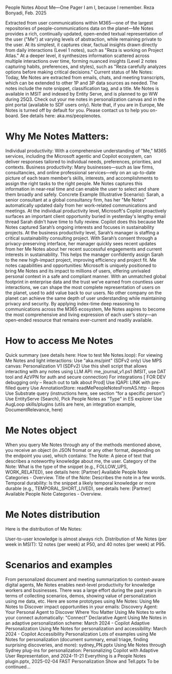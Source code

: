 People Notes About Me—One Pager
I am I, because I remember.
Reza Bonyadi, Feb. 2025

Extracted from user communications within M365—one of the largest repositories of people-communications data on the planet—Me Notes provides a rich, continually updated, open-ended textual representation of the user ("Me") at varying levels of abstraction, while remaining private to the user. At its simplest, it captures clear, factual insights drawn directly from daily interactions (Level 1 notes), such as "Reza is working on Project Atlas." At a deeper level, it synthesizes information scattered across multiple interactions over time, forming nuanced insights (Level 2 notes capturing habits, preferences, and styles), such as "Reza carefully analyzes options before making critical decisions."
Current status of Me Notes: Today, Me Notes are extracted from emails, chats, and meeting transcripts, which can be extended to other 1P and 3P data sources as needed. The notes include the note snippet, classification tag, and a title. Me Notes is available in MSIT and indexed by Entity Serve, and is planned to go WW during 25Q3. Check out your me notes in personalization canvas and in the pint portal (available to SDF users only). Note that, if you are in Europe, Me Notes is turned off by default for you. Please contact us to help you on-board. See details here: aka.ms/peoplenotes.
# Why Me Notes Matters:
Individual productivity: With a comprehensive understanding of "Me," M365 services, including the Microsoft agentic and Copilot ecosystem, can deliver responses tailored to individual needs, preferences, priorities, and contexts.
Business productivity: Many businesses—such as law firms, consultancies, and online professional services—rely on an up-to-date picture of each team member’s skills, interests, and accomplishments to assign the right tasks to the right people. Me Notes captures this information in near‑real time and can enable the user to select and share them broadly and safely.
Concrete Example (Illustrative Scenario): Sarah, a senior consultant at a global consultancy firm, has her "Me Notes" automatically updated daily from her work-related communications and meetings.
At the individual productivity level, Microsoft's Copilot proactively surfaces an important client opportunity buried in yesterday's lengthy email thread Sarah didn't have time to fully review. Copilot does this because Me Notes captured Sarah’s ongoing interests and focuses in sustainability projects.
At the business productivity level, Sarah’s manager is staffing a critical sustainability consulting project. With Sarah’s consent through a privacy-preserving interface, her manager quickly sees recent updates from her Me Notes about her recent successful engagements and current interests in sustainability. This helps the manager confidently assign Sarah to the new high-impact project, improving efficiency and project fit.
Me notes capabilities and opportunities: Microsoft is uniquely positioned to bring Me Notes and its impact to millions of users, offering unrivaled personal context in a safe and compliant manner. With an unmatched global footprint in enterprise data and the trust we’ve earned from countless user interactions, we can shape the most complete representation of users on the planet, used to add value back to our users. No other company on the planet can achieve the same depth of user understanding while maintaining privacy and security. By applying index-time deep reasoning to communications across the M365 ecosystem, Me Notes aspires to become the most comprehensive and living expression of each user’s story—an open-ended resource that remains ever-current and readily available.
# How to access Me Notes
Quick summary (see details here: How to test Me Notes.loop):
For viewing Me Notes and light interactions:
Use "aka.ms/pint" (SDFv2 only)
Use MPS canvas: Personalization V1 (SDFv2)
Use this shell script that allows interacting with any notes using LLM API: me_journal_v1.ps1 (MSIT, use DAT tool and AzVPN for auth and secure connection)
For integrations [ FOR DEV debugging only – Reach out to talk about Prod]
Use IQAPI: LINK with pre-filled query
Use AnnotationStore: readMePeopleNotesFromAS.http - Repos
Use Substrate query (instructions here, see section “for a specific person”)
Use EntityServe (Search), Pick People Notes as “Type” in ES explorer
Use AugLoop skills/plugins (utils are here, an integration example, DocumentRelevance, here)
# Me Notes object
When you query Me Notes through any of the methods mentioned above, you receive an object (in JSON fromat or any other format, depending on the endpoint you use), which contains:
The Note: A piece of text that describes a noteworthy knowledge about me, the user.
Category of the Note: What is the type of the snippet (e.g., FOLLOW_UPS, WORK_RELATED), see details here: [Partner] Available People Note Categories - Overview.
Title of the Note: Describes the note in a few words.
Temporal durability: Is the snippet a likely temporal knowledge or more durable (e.g., TEMPORAL_SHORT_LIVED), see details here: [Partner] Available People Note Categories - Overview.
# Me Notes distribution
Here is the distribution of Me Notes:


User-to-user knowledge is almost always rich. Distribution of Me Notes (per week in MSIT): 12 notes (per week) at P50, and 40 notes (per week) at P95.
# Scenarios and examples
From personalized document and meeting summarization to context-aware digital agents, Me Notes enables next-level productivity for knowledge workers and businesses. There was a large effort during the past years in terms of collecting scenarios, demos, showing value of personalization using me data, etc. Here are some prototypes using Me Notes:
Using Me Notes to Discover impact opportunities in your emails: Discovery Agent: Your Personal Agent to Discover Where You Matter
Using Me Notes to write your connect automatically: "Connect" Declarative Agent
Using Me Notes in an adaptive personalization scheme: March 2024 - Copilot Adaptive Personalization
Using Me Notes for personalization and accessibility: March 2024 - Copilot Accessibility Personalization
Lots of examples using Me Notes for personalization (document summary, email triage, finding surprising discoveries, and more): sydney_PN.pptx
Using Me Notes through Sydney plug-ins for personalization: Personalizing Copilot with Adaptive User Representation, and 2024-11-21 Everything is a People Notes plugin.pptx, 2025-02-04 FAST Personalization Show and Tell.pptx
To be continued…



